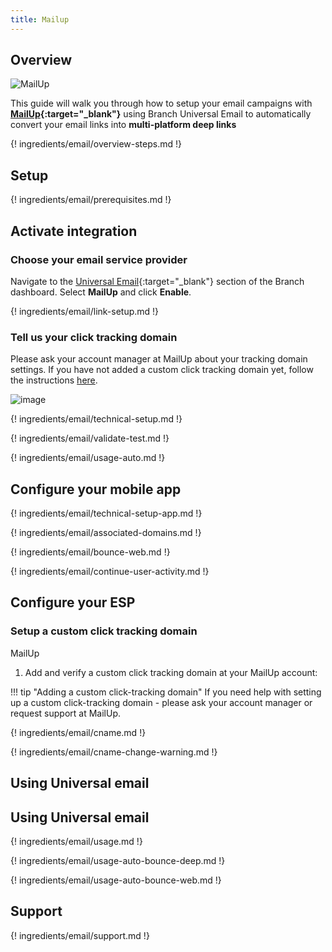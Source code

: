 ```yaml
---
title: Mailup
---
```

## Overview

![MailUp](https://cdn.branch.io/branch-assets/email-providers/386574786681131050/mailup-1536710113288.png)

This guide will walk you through how to setup your email campaigns with **[MailUp](https://www.mailup.com/){:target="\_blank"}** using Branch Universal Email to automatically convert your email links into **multi-platform deep links**

{! ingredients/email/overview-steps.md !}

## Setup

{! ingredients/email/prerequisites.md !}

## Activate integration

### Choose your email service provider

Navigate to the [Universal Email](https://dashboard.branch.io/email){:target="\_blank"} section of the Branch dashboard. Select <notranslate>**MailUp**</notranslate> and click <notranslate>**Enable**</notranslate>.

{! ingredients/email/link-setup.md !}

### Tell us your click tracking domain

Please ask your account manager at MailUp about your tracking domain settings. If you have not added a custom click tracking domain yet, follow the instructions [here](#setup-a-custom-click-tracking-domain).

![image](/_assets/img/pages/email/mailup/setup-config.png)

{! ingredients/email/technical-setup.md !}

{! ingredients/email/validate-test.md !}

{! ingredients/email/usage-auto.md !}

## Configure your mobile app

{! ingredients/email/technical-setup-app.md !}

{! ingredients/email/associated-domains.md !}

{! ingredients/email/bounce-web.md !}

{! ingredients/email/continue-user-activity.md !}

## Configure your ESP

### Setup a custom click tracking domain
MailUp
1. Add and verify a custom click tracking domain at your MailUp account:

!!! tip "Adding a custom click-tracking domain"
    If you need help with setting up a custom click-tracking domain - please ask your account manager or request support at MailUp.

{! ingredients/email/cname.md !}

{! ingredients/email/cname-change-warning.md !}

## Using Universal email

## Using Universal email

{! ingredients/email/usage.md !}

{! ingredients/email/usage-auto-bounce-deep.md !}

{! ingredients/email/usage-auto-bounce-web.md !}

## Support

{! ingredients/email/support.md !}
